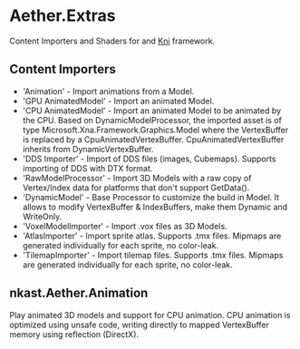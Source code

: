 # Aether.Extras
Content Importers and Shaders for and [Kni](https://github.com/kniengine/kni) framework.

## Content Importers

* 'Animation' - Import animations from a Model.
* 'GPU AnimatedModel' - Import an animated Model.
* 'CPU AnimatedModel' - Import an animated Model to be animated by the CPU. Based on DynamicModelProcessor, the imported asset is of type Microsoft.Xna.Framework.Graphics.Model where the VertexBuffer is replaced by a CpuAnimatedVertexBuffer. CpuAnimatedVertexBuffer inherits from DynamicVertexBuffer.
* 'DDS Importer' - Import of DDS files (images, Cubemaps). Supports importing of DDS with DTX format.
* 'RawModelProcessor' - Import 3D Models with a raw copy of Vertex/Index data for platforms that don't support GetData().
* 'DynamicModel' - Base Processor to customize the build in Model. It allows to modify
VertexBuffer & IndexBuffers, make them Dynamic and WriteOnly.
* 'VoxelModelImporter' - Import .vox files as 3D Models.
* 'AtlasImporter' - Import sprite atlas. Supports .tmx files. Mipmaps are generated individually for each sprite, no color-leak.
* 'TilemapImporter' - Import tilemap files. Supports .tmx files. Mipmaps are generated individually for each sprite, no color-leak.

## nkast.Aether.Animation

Play animated 3D models and support for CPU animation.
CPU animation is optimized using unsafe code, writing directly to mapped VertexBuffer memory using reflection (DirectX). 
